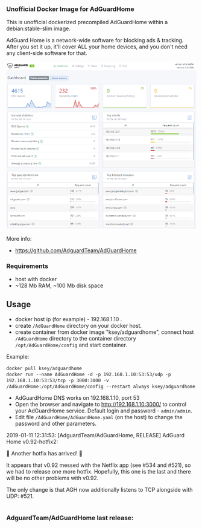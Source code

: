 ### Unofficial Docker Image for AdGuardHome
This is unofficial dockerized precompiled AdGuardHome within a debian:stable-slim image.

AdGuard Home is a network-wide software for blocking ads & tracking. After you set it up, it'll cover ALL your home devices, and you don't need any client-side software for that.

![AdGuardHome](https://raw.githubusercontent.com/MrKsey/AdGuardHome/master/adh.PNG)

More info:
- https://github.com/AdguardTeam/AdGuardHome

### Requirements

* host with docker
* ~128 Mb RAM, ~100 Mb disk space 

## Usage

* docker host ip (for example) - 192.168.1.10 .
* create ```/AdGuardHome``` directory on your docker host.
* create container from docker image "ksey/adguardhome", connect host ```/AdGuardHome``` directory to the container directory ```/opt/AdGuardHome/config``` and start container.

Example:
```
docker pull ksey/adguardhome
docker run --name AdGuardHome -d -p 192.168.1.10:53:53/udp -p 192.168.1.10:53:53/tcp -p 3000:3000 -v /AdGuardHome:/opt/AdGuardHome/config --restart always ksey/adguardhome
```

* AdGuardHome DNS works on 192.168.1.10, port 53
* Open the browser and navigate to http://192.168.1.10:3000/ to control your AdGuardHome service. Default login and password - ```admin/admin```.
* Edit file ```/AdGuardHome/AdGuardHome.yaml``` (on the host) to change the password and other parameters.



2019-01-11 12:31:53: [AdguardTeam/AdGuardHome, RELEASE] AdGuard Home v0.92-hotfix2:

🔧 Another hotfix has arrived! 🔧

It appears that v0.92 messed with the Netflix app (see #534 and #521), so we had to release one more hotfix. Hopefully, this one is the last and there will be no other problems with v0.92.

The only change is that AGH now additionally listens to TCP alongside with UDP: #521.
# #
### AdguardTeam/AdGuardHome last release:
